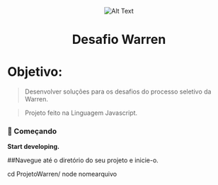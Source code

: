 <div align="center">

![Alt Text](https://media.giphy.com/media/vFKqnCdLPNOKc/giphy.gif)
 
</div>


<h1 align="center">
  Desafio Warren
</h1>

# Objetivo: 

>Desenvolver soluções para os desafios do processo seletivo da Warren.

>Projeto feito na Linguagem Javascript.

### 🚀 Começando

**Start developing.**

##Navegue até o diretório do seu projeto e inicie-o.

cd ProjetoWarren/
node nomearquivo


